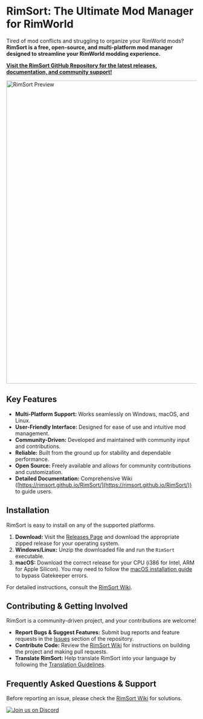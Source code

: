 # RimSort: The Ultimate Mod Manager for RimWorld

Tired of mod conflicts and struggling to organize your RimWorld mods? **RimSort is a free, open-source, and multi-platform mod manager designed to streamline your RimWorld modding experience.**

[**Visit the RimSort GitHub Repository for the latest releases, documentation, and community support!**](https://github.com/RimSort/RimSort)

[<img src="./docs/rimsort_preview.png" alt="RimSort Preview" width="800">](https://github.com/RimSort/RimSort)

## Key Features

*   **Multi-Platform Support:** Works seamlessly on Windows, macOS, and Linux.
*   **User-Friendly Interface:** Designed for ease of use and intuitive mod management.
*   **Community-Driven:** Developed and maintained with community input and contributions.
*   **Reliable:** Built from the ground up for stability and dependable performance.
*   **Open Source:** Freely available and allows for community contributions and customization.
*   **Detailed Documentation:** Comprehensive Wiki ([https://rimsort.github.io/RimSort/](https://rimsort.github.io/RimSort/)) to guide users.

## Installation

RimSort is easy to install on any of the supported platforms.

1.  **Download:** Visit the [Releases Page](https://github.com/RimSort/RimSort/releases) and download the appropriate zipped release for your operating system.
2.  **Windows/Linux:** Unzip the downloaded file and run the `RimSort` executable.
3.  **macOS:**  Download the correct release for your CPU (i386 for Intel, ARM for Apple Silicon).  You may need to follow the [macOS installation guide](https://rimsort.github.io/RimSort/user-guide/downloading-and-installing#macos) to bypass Gatekeeper errors.

For detailed instructions, consult the [RimSort Wiki](https://rimsort.github.io/RimSort/).

## Contributing & Getting Involved

RimSort is a community-driven project, and your contributions are welcome!

*   **Report Bugs & Suggest Features:**  Submit bug reports and feature requests in the [Issues](https://github.com/RimSort/RimSort/issues) section of the repository.
*   **Contribute Code:** Review the [RimSort Wiki](https://rimsort.github.io/RimSort/) for instructions on building the project and making pull requests.
*   **Translate RimSort:** Help translate RimSort into your language by following the [Translation Guidelines](https://rimsort.github.io/RimSort/development-guide/translation-guidelines).

## Frequently Asked Questions & Support

Before reporting an issue, please check the [RimSort Wiki](https://rimsort.github.io/RimSort/) for solutions.

[![Join us on Discord](https://github-production-user-asset-6210df.s3.amazonaws.com/2766946/248529301-486f4f8c-fed5-4fe1-832f-6461b7ce3a55.png)](https://discord.gg/aV7g69JmR2)